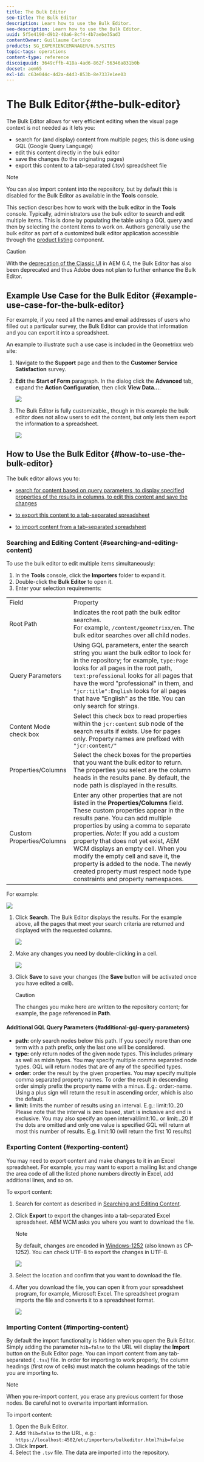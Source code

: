 ```yaml
---
title: The Bulk Editor
seo-title: The Bulk Editor
description: Learn how to use the Bulk Editor.
seo-description: Learn how to use the Bulk Editor.
uuid: 5f5e4190-d9b2-40a6-8cf4-4b7aebe35ad3
contentOwner: Guillaume Carlino
products: SG_EXPERIENCEMANAGER/6.5/SITES
topic-tags: operations
content-type: reference
discoiquuid: 3649cffb-418a-4ad6-862f-56346a831b0b
docset: aem65
exl-id: c63e044c-4d2a-44d3-853b-8e7337e1ee03
---
```

# The Bulk Editor{#the-bulk-editor}

The Bulk Editor allows for very efficient editing when the visual page context is not needed as it lets you:

* search for (and display) content from multiple pages; this is done using GQL (Google Query Language)
* edit this content directly in the bulk editor
* save the changes (to the originating pages)
* export this content to a tab-separated (.tsv) spreadsheet file

>[!NOTE]
>
>You can also import content into the repository, but by default this is disabled for the Bulk Editor as available in the **Tools** console.

This section describes how to work with the bulk editor in the **Tools** console. Typically, administrators use the bulk editor to search and edit multiple items. This is done by populating the table using a GQL query and then by selecting the content items to work on. Authors generally use the bulk editor as part of a customized bulk editor application accessible through the [product listing](/help/sites-authoring/default-components.md#productlist) component.

>[!CAUTION]
>
>With the [deprecation of the Classic UI](/help/release-notes/deprecated-removed-features.md) in AEM 6.4, the Bulk Editor has also been deprecated and thus Adobe does not plan to further enhance the Bulk Editor.

## Example Use Case for the Bulk Editor {#example-use-case-for-the-bulk-editor}

For example, if you need all the names and email addresses of users who filled out a particular survey, the Bulk Editor can provide that information and you can export it into a spreadsheet.

An example to illustrate such a use case is included in the Geometrixx web site:

1. Navigate to the **Support** page and then to the **Customer Service Satisfaction** survey.
1. **Edit** the **Start of Form** paragraph. In the dialog click the **Advanced** tab, expand the **Action Configuration**, then click **View Data...**.

   ![](assets/custsatsurvey.png)

1. The Bulk Editor is fully customizable., though in this example the bulk editor does not allow users to edit the content, but only lets them export the information to a spreadsheet.

   ![](assets/bulkeditor.png)

## How to Use the Bulk Editor {#how-to-use-the-bulk-editor}

The bulk editor allows you to:

* [search for content based on query parameters, to display specified properties of the results in columns, to edit this content and save the changes](#searching-and-editing-content)
* [to export this content to a tab-separated spreadsheet](#exporting-content)

* [to import content from a tab-separated spreadsheet](#importing-content)

### Searching and Editing Content {#searching-and-editing-content}

To use the bulk editor to edit multiple items simultaneously:

1. In the **Tools** console, click the **Importers** folder to expand it.
1. Double-click the **Bulk Editor** to open it.
1. Enter your selection requirements:

<table>
 <tbody>
  <tr>
   <td>Field</td>
   <td>Property</td>
  </tr>
  <tr>
   <td>Root Path</td>
   <td>Indicates the root path the bulk editor searches.<br /> For example, <code>/content/geometrixx/en</code>. The bulk editor searches over all child nodes.</td>
  </tr>
  <tr>
   <td>Query Parameters</td>
   <td>Using GQL parameters, enter the search string you want the bulk editor to look for in the repository; for example, <code>type:Page</code> looks for all pages in the root path, <code>text:professional</code> looks for all pages that have the word "professional" in them, and <code>"jcr:title":English</code> looks for all pages that have "English" as the title. You can only search for strings.</td>
  </tr>
  <tr>
   <td>Content Mode check box</td>
   <td>Select this check box to read properties within the <code>jcr:content</code> sub node of the search results if exists. Use for pages only. Property names are prefixed with <code>"jcr:content/"</code></td>
  </tr>
  <tr>
   <td>Properties/Columns</td>
   <td>Select the check boxes for the properties that you want the bulk editor to return. The properties you select are the column heads in the results pane. By default, the node path is displayed in the results.</td>
  </tr>
  <tr>
   <td>Custom Properties/Columns</td>
   <td>Enter any other properties that are not listed in the <strong>Properties/Columns</strong> field. These custom properties appear in the results pane. You can add multiple properties by using a comma to separate properties. <i>Note:</i> If you add a custom property that does not yet exist, AEM WCM displays an empty cell. When you modify the empty cell and save it, the property is added to the node. The newly created property must respect node type constraints and property namespaces.</td>
  </tr>
 </tbody>
</table>

   For example:

   ![](assets/searchfilter.png)

1. Click **Search**. The Bulk Editor displays the results.
   For the example above, all the pages that meet your search criteria are returned and displayed with the requested columns.

   ![](assets/chlimage_1-39.png)

1. Make any changes you need by double-clicking in a cell.

   ![](assets/srchresultedit.png)

1. Click **Save** to save your changes (the **Save** button will be activated once you have edited a cell).

   >[!CAUTION]
   >
   >The changes you make here are written to the repository content; for example, the page referenced in **Path**.

#### Additional GQL Query Parameters {#additional-gql-query-parameters}

* **path:** only search nodes below this path. If you specify more than one term with a path prefix, only the last one will be considered.
* **type:** only return nodes of the given node types. This includes primary as well as mixin types. You may specify multiple comma separated node types. GQL will return nodes that are of any of the specified types.
* **order:** order the result by the given properties. You may specify multiple comma separated property names. To order the result in descending order simply prefix the property name with a minus. E.g.: order:-name. Using a plus sign will return the result in ascending order, which is also the default.
* **limit:** limits the number of results using an interval. E.g.: limit:10..20 Please note that the interval is zero based, start is inclusive and end is exclusive. You may also specify an open interval:limit:10.. or limit:..20 If the dots are omitted and only one value is specified GQL will return at most this number of results. E.g. limit:10 (will return the first 10 results)

### Exporting Content {#exporting-content}

You may need to export content and make changes to it in an Excel spreadsheet. For example, you may want to export a mailing list and change the area code of all the listed phone numbers directly in Excel, add additional lines, and so on.

To export content:

1. Search for content as described in [Searching and Editing Content](#searching-and-editing-content).
1. Click **Export** to export the changes into a tab-separated Excel spreadsheet. AEM WCM asks you where you want to download the file.

   >[!NOTE]
   >
   >By default, changes are encoded in [Windows-1252](https://en.wikipedia.org/wiki/Windows-1252) (also known as CP-1252). You can check UTF-8 to export the changes in UTF-8.

   ![](assets/srchrsesultexport.png)

1. Select the location and confirm that you want to download the file.
1. After you download the file, you can open it from your spreadsheet program, for example, Microsoft Excel. The spreadsheet program imports the file and converts it to a spreadsheet format.

   ![](assets/exportinexcel.png)

### Importing Content {#importing-content}

By default the import functionality is hidden when you open the Bulk Editor. Simply adding the parameter `hib=false` to the URL will display the **Import** button on the Bulk Editor page. You can import content from any tab-separated ( `.tsv`) file. In order for importing to work properly, the column headings (first row of cells) must match the column headings of the table you are importing to.

>[!NOTE]
>
>When you re-import content, you erase any previous content for those nodes. Be careful not to overwrite important information.

To import content:

1. Open the Bulk Editor.
1. Add `?hib=false` to the URL, e.g.:
   `https://localhost:4502/etc/importers/bulkeditor.html?hib=false`
1. Click **Import**.
1. Select the `.tsv` file. The data are imported into the repository.
